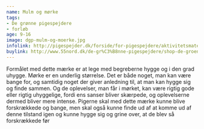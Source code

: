 ```yaml
---
name: Mulm og mørke
tags:
- De grønne pigespejdere
- forløb
age: 9-16
image: dgp-mulm-og-moerke.jpg
infolink: http://pigespejder.dk/forside/for-pigespejdere/aktivitetsmateriale/udfordringsmaerker-for-spejdere-seniorspejdere/vovehalsen/mulm-og-moerke/
buylink: http://www.55nord.dk/de-gr%C3%B8nne-pigespejdere/shop-de-groenne-pigespejdere/maerker-2/mulm-og-moerke-de-groenne-pigespejdere
---
```

Formålet med dette mærke er at lege med begreberne hygge og i den grad uhygge. Mørke er en
underlig størrelse. Det er både noget, man kan være bange for, og samtidig noget der giver anledning
til, at man kan hygge sig og finde sammen. Og de oplevelser, man får i mørket, kan være rigtig
gode eller rigtig uhyggelige, fordi ens sanser bliver skærpede, og oplevelserne dermed bliver mere
intense. Pigerne skal med dette mærke kunne blive forskrækkede og bange, men skal også kunne
finde ud af at komme ud af denne tilstand igen og kunne hygge sig og grine over, at de blev så
forskrækkede før